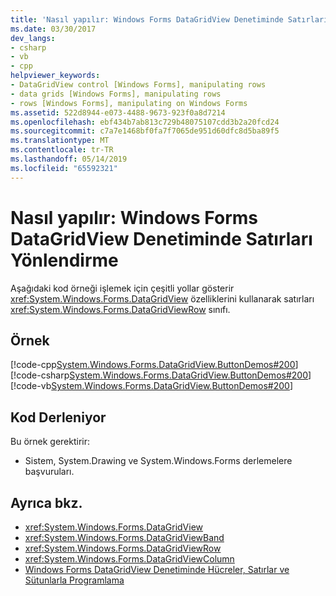 ```yaml
---
title: 'Nasıl yapılır: Windows Forms DataGridView Denetiminde Satırları Yönlendirme'
ms.date: 03/30/2017
dev_langs:
- csharp
- vb
- cpp
helpviewer_keywords:
- DataGridView control [Windows Forms], manipulating rows
- data grids [Windows Forms], manipulating rows
- rows [Windows Forms], manipulating on Windows Forms
ms.assetid: 522d8944-e073-4488-9673-923f0a8d7214
ms.openlocfilehash: ebf434b7ab813c729b48075107cdd3b2a20fcd24
ms.sourcegitcommit: c7a7e1468bf0fa7f7065de951d60dfc8d5ba89f5
ms.translationtype: MT
ms.contentlocale: tr-TR
ms.lasthandoff: 05/14/2019
ms.locfileid: "65592321"
---
```

# <a name="how-to-manipulate-rows-in-the-windows-forms-datagridview-control"></a>Nasıl yapılır: Windows Forms DataGridView Denetiminde Satırları Yönlendirme
Aşağıdaki kod örneği işlemek için çeşitli yollar gösterir <xref:System.Windows.Forms.DataGridView> özelliklerini kullanarak satırları <xref:System.Windows.Forms.DataGridViewRow> sınıfı.  
  
## <a name="example"></a>Örnek  
 [!code-cpp[System.Windows.Forms.DataGridView.ButtonDemos#200](~/samples/snippets/cpp/VS_Snippets_Winforms/System.Windows.Forms.DataGridView.ButtonDemos/CPP/DataGridViewRowDemo.cpp#200)]
 [!code-csharp[System.Windows.Forms.DataGridView.ButtonDemos#200](~/samples/snippets/csharp/VS_Snippets_Winforms/System.Windows.Forms.DataGridView.ButtonDemos/CS/DataGridViewRowDemo.cs#200)]
 [!code-vb[System.Windows.Forms.DataGridView.ButtonDemos#200](~/samples/snippets/visualbasic/VS_Snippets_Winforms/System.Windows.Forms.DataGridView.ButtonDemos/VB/datagridviewrowdemo.vb#200)]  
  
## <a name="compiling-the-code"></a>Kod Derleniyor  
 Bu örnek gerektirir:  
  
- Sistem, System.Drawing ve System.Windows.Forms derlemelere başvuruları.  
  
## <a name="see-also"></a>Ayrıca bkz.

- <xref:System.Windows.Forms.DataGridView>
- <xref:System.Windows.Forms.DataGridViewBand>
- <xref:System.Windows.Forms.DataGridViewRow>
- <xref:System.Windows.Forms.DataGridViewColumn>
- [Windows Forms DataGridView Denetiminde Hücreler, Satırlar ve Sütunlarla Programlama](programming-with-cells-rows-and-columns-in-the-datagrid.md)
